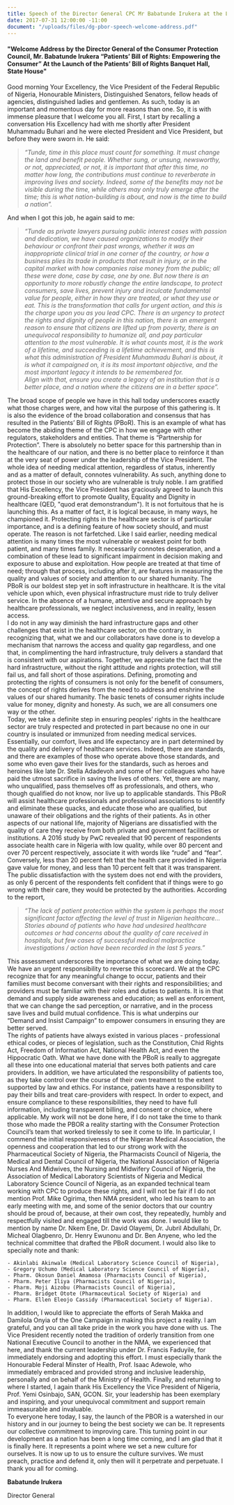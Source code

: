 ```yaml
---
title: Speech of the Director General CPC Mr Babatunde Irukera at the Launch of the PBoR
date: 2017-07-31 12:00:00 -11:00
document: "/uploads/files/dg-pbor-speech-welcome-address.pdf"
---
```

#### "Welcome Address by the Director General of the Consumer Protection Council, Mr. Babatunde Irukera “Patients’ Bill of Rights: Empowering the Consumer” At the Launch of the Patients’ Bill of Rights Banquet Hall, State House"

Good morning Your Excellency, the Vice President of the Federal Republic of Nigeria, Honourable Ministers, Distinguished Senators, fellow heads of agencies, distinguished ladies and gentlemen. 
As such, today is an important and momentous day for more reasons than one. So, it is with immense pleasure that I welcome you all. First, I start by recalling a conversation His Excellency had with me shortly after President Muhammadu Buhari and he were elected President and Vice President, but before they were sworn in. He said:
 
>*“Tunde, time in this place must count for something. It must change the land and benefit people. Whether sung, or unsung, newsworthy, or not, appreciated, or not, it is important that after this time, no matter how long, the contributions must continue to reverberate in improving lives and society.  Indeed, some of the benefits may not be visible during the time, while others may only truly emerge after the time; this is what nation-building is about, and now is the time to build a nation”.*

And when I got this job, he again said to me:

>*“Tunde as private lawyers pursuing public interest cases with passion and dedication, we have caused organizations to modify their behaviour or confront their past wrongs, whether it was an inappropriate clinical trial in one corner of the country, or how a business plies its trade in products that result in injury, or in the capital market with how companies raise money from the public; all these were done, case by case, one by one. But now there is an opportunity to more robustly change the entire landscape, to protect consumers, save lives, prevent injury and inculcate fundamental value for people, either in how they are treated, or what they use or eat. 
This is the transformation that calls for urgent action, and this is the charge upon you as you lead CPC.  There is an urgency to protect the rights and dignity of people in this nation, there is an emergent reason to ensure that citizens are lifted up from poverty, there is an unequivocal responsibility to humanize all, and pay particular attention to the most vulnerable.  It is what counts most, it is the work of a lifetime, and succeeding is a lifetime achievement, and this is what this administration of President Muhammadu Buhari is about, it is what it campaigned on, it is its most important objective, and the most important legacy it intends to be remembered for.  
Align with that, ensure you create a legacy of an institution that is a better place, and a nation where the citizens are in a better space”.* 

The broad scope of people we have in this hall today underscores exactly what those charges were, and how vital the purpose of this gathering is. It is also the evidence of the broad collaboration and consensus that has resulted in the Patients’ Bill of Rights (PBoR). This is an example of what has become the abiding theme of the CPC in how we engage with other regulators, stakeholders and entities. That theme is “Partnership for Protection”. There is absolutely no better space for this partnership than in the healthcare of our nation, and there is no better place to reinforce it than at the very seat of power under the leadership of the Vice President.  The whole idea of needing medical attention, regardless of status, inherently and as a matter of default, connotes vulnerability.  As such, anything done to protect those in our society who are vulnerable is truly noble.
I am gratified that His Excellency, the Vice President has graciously agreed to launch this ground-breaking effort to promote Quality, Equality and Dignity in healthcare (QED, "quod erat demonstrandum").  It is not fortuitous that he is launching this. As a matter of fact, it is logical because, in many ways, he championed it. 
Protecting rights in the healthcare sector is of particular importance, and is a defining feature of how society should, and must operate. The reason is not farfetched.  Like I said earlier, needing medical attention is many times the most vulnerable or weakest point for both patient, and many times family.  It necessarily connotes desperation, and a combination of these lead to significant impairment in decision making and exposure to abuse and exploitation. How people are treated at that time of need; through that process, including after it, are features in measuring the quality and values of society and attention to our shared humanity.
The PBoR is our boldest step yet in soft infrastructure in healthcare.  It is the vital vehicle upon which, even physical infrastructure must ride to truly deliver service. In the absence of a humane, attentive and secure approach by healthcare professionals, we neglect inclusiveness, and in reality, lessen access.  
I do not in any way diminish the hard infrastructure gaps and other challenges that exist in the healthcare sector, on the contrary, in recognizing that, what we and our collaborators have done is to develop a mechanism that narrows the access and quality gap regardless, and one that, in complimenting the hard infrastructure, truly delivers a standard that is consistent with our aspirations.  Together, we appreciate the fact that the hard infrastructure, without the right attitude and rights protection, will still fail us, and fall short of those aspirations. 
Defining, promoting and protecting the rights of consumers is not only for the benefit of consumers, the concept of rights derives from the need to address and enshrine the values of our shared humanity. The basic tenets of consumer rights include value for money, dignity and honesty.  As such, we are all consumers one way or the other.  
Today, we take a definite step in ensuring peoples’ rights in the healthcare sector are truly respected and protected in part because no one in our country is insulated or immunized from needing medical services.  Essentially, our comfort, lives and life expectancy are in part determined by the quality and delivery of healthcare services.   Indeed, there are standards, and there are examples of those who operate above those standards, and some who even gave their lives for the standards, such as heroes and heroines like late Dr. Stella Adadevoh and some of her colleagues who have paid the utmost sacrifice in saving the lives of others.  Yet, there are many, who unqualified, pass themselves off as professionals, and others, who though qualified do not know, nor live up to applicable standards. This PBoR will assist healthcare professionals and professional associations to identify and eliminate these quacks, and educate those who are qualified, but unaware of their obligations and the rights of their patients. 
As in other aspects of our national life, majority of Nigerians are dissatisfied with the quality of care they receive from both private and government facilities or institutions. A 2016 study by PwC revealed that 90 percent of respondents associate health care in Nigeria with low quality, while over 80 percent and over 70 percent respectively, associate it with words like “rude” and “fear”. Conversely, less than 20 percent felt that the health care provided in Nigeria gave value for money, and less than 10 percent felt that it was transparent. The public dissatisfaction with the system does not end with the providers, as only 6 percent of the respondents felt confident that if things were to go wrong with their care, they would be protected by the authorities. 
According to the report, 

>*“The lack of patient protection within the system is perhaps the most significant factor affecting the level of trust in Nigerian healthcare... Stories abound of patients who have had undesired healthcare outcomes or had concerns about the quality of care received in hospitals, but few cases of successful medical malpractice investigations / action have been recorded in the last 5 years.”*

This assessment underscores the importance of what we are doing today. We have an urgent responsibility to reverse this scorecard. We at the CPC recognize that for any meaningful change to occur, patients and their families must become conversant with their rights and responsibilities; and providers must be familiar with their roles and duties to patients.  It is in that demand and supply side awareness and education; as well as enforcement, that we can change the sad perception, or narrative, and in the process save lives and build mutual confidence.  This is what underpins our “Demand and Insist Campaign” to empower consumers in ensuring they are better served.   
The rights of patients have always existed in various places - professional ethical codes, or pieces of legislation, such as the Constitution, Chid Rights Act, Freedom of Information Act, National Health Act, and even the Hippocratic Oath. What we have done with the PBoR is really to aggregate all these into one educational material that serves both patients and care providers. In addition, we have articulated the responsibility of patients too, as they take control over the course of their own treatment to the extent supported by law and ethics. For instance, patients have a responsibility to pay their bills and treat care-providers with respect. In order to expect, and ensure compliance to these responsibilities, they need to have full information, including transparent billing, and consent or choice, where applicable.
My work will not be done here, if I do not take the time to thank those who made the PBOR a reality starting with the Consumer Protection Council’s team that worked tirelessly to see it come to life. In particular, I commend the initial responsiveness of the Nigeran Medical Association, the openness and cooperation that led to our strong work with the Pharmaceutical Society of Nigeria, the Pharmacists Council of Nigeria, the Medical and Dental Council of Nigeria, the National Association of Nigeria Nurses And Midwives, the Nursing and Midwifery Council of Nigeria, the Association of Medical Laboratory Scientists of Nigeria and Medical Laboratory Science Council of Nigeria, as an expanded technical team working with CPC to produce these rights, and I will not be fair if I do not mention Prof. Mike Ogirima, then NMA president, who led his team to an early meeting with me, and some of the senior doctors that our country should be proud of, because, at their own cost, they repeatedly, humbly and respectfully visited and engaged till the work was done. I would like to mention by name Dr. Nkem Ene, Dr. David Olayemi, Dr. Jubril Abdullahi, Dr. Micheal Olagbenro, Dr. Henry Ewunonu and Dr. Ben Anyene, who led the technical committee that drafted the PBoR document.  I would also like to specially note and thank:

	- Akinlabi Akinwale (Medical Laboratory Science Council of Nigeria), 
	- Gregory Uchumo (Medical Laboratory Science Council of Nigeria), 
	- Pharm. Okosun Daniel Amamosa (Pharmacists Council of Nigeria),
	- Pharm. Peter Iliya (Pharmacists Council of Nigeria), 
	- Pharm. Moji Aizobu (Pharmacists Council of Nigeria), 
	- Pharm. Bridget Otote (Pharmaceutical Society of Nigeria) and 
	- Pharm. Ellen Eleojo Cassidy (Pharmaceutical Society of Nigeria).

 In addition, I would like to appreciate the efforts of Serah Makka and Damilola Onyia of the One Campaign in making this project a reality. I am grateful, and you can all take pride in the work you have done with us.
 The Vice President recently noted the tradition of orderly transition from one National Executive Council to another in the NMA, we experienced that here, and thank the current leadership under Dr. Francis Faduyile, for immediately endorsing and adopting this effort. 
I must especially thank the Honourable Federal Minster of Health, Prof. Isaac Adewole, who immediately embraced and provided strong and inclusive leadership, personally and on behalf of the Ministry of Health. 
Finally, and returning to where I started, I again thank His Excellency the Vice President of Nigeria, Prof. Yemi Osinbajo, SAN, GCON. Sir, your leadership has been exemplary and inspiring, and your unequivocal commitment and support remain immeasurable and invaluable.  
To everyone here today, I say, the launch of the PBOR is a watershed in our history and in our journey to being the best society we can be. It represents our collective commitment to improving care.  This turning point in our development as a nation has been a long time coming, and I am glad that it is finally here. It represents a point where we set a new culture for ourselves. It is now up to us to ensure the culture survives. We must preach, practice and defend it, only then will it perpetrate and perpetuate. 
I thank you all for coming. 

**Babatunde Irukera**

Director General
